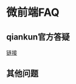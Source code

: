 # 微前端FAQ
## qiankun官方答疑
[链接](https://v1.qiankun.umijs.org/zh/faq/#application-died-in-status-loading-source-code-you-need-to-export-the-functional-lifecycles-in-xxx-entry)
## 其他问题
